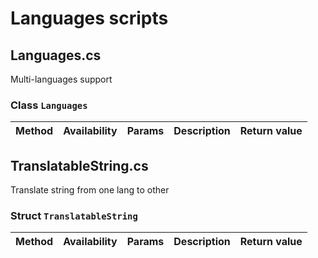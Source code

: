 ﻿# Languages scripts
## Languages.cs
Multi-languages support 

### Class `Languages`

| Method            | Availability  | Params    | Description               | Return value      |
| :---              | :---          | :---      | :---                      | :---              | 

## TranslatableString.cs
Translate string from one lang to other

### Struct `TranslatableString`

| Method            | Availability  | Params    | Description               | Return value      |
| :---              | :---          | :---      | :---                      | :---              | 
